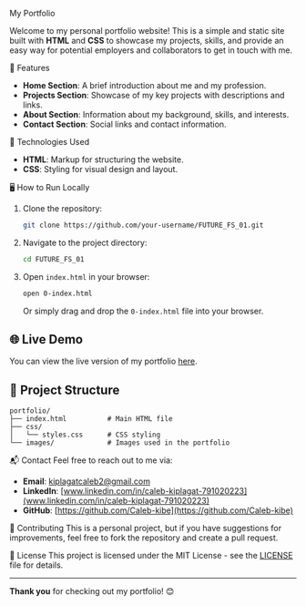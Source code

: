 My Portfolio

Welcome to my personal portfolio website! This is a simple and static site built with **HTML** and **CSS** to showcase my projects, skills, and provide an easy way for potential employers and collaborators to get in touch with me.

📄 Features
- **Home Section**: A brief introduction about me and my profession.
- **Projects Section**: Showcase of my key projects with descriptions and links.
- **About Section**: Information about my background, skills, and interests.
- **Contact Section**: Social links and contact information.

🚀 Technologies Used
- **HTML**: Markup for structuring the website.
- **CSS**: Styling for visual design and layout.

🖥️ How to Run Locally
1. Clone the repository:
   ```bash
   git clone https://github.com/your-username/FUTURE_FS_01.git
   ```
2. Navigate to the project directory:
   ```bash
   cd FUTURE_FS_01
   ```
3. Open `index.html` in your browser:
   ```bash
   open 0-index.html
   ```
   Or simply drag and drop the `0-index.html` file into your browser.

## 🌐 Live Demo
You can view the live version of my portfolio [here](https://github.com/Caleb-kibe/FUTURE_FS_01.git).

## 📂 Project Structure
```
portfolio/
├── index.html          # Main HTML file
├── css/
│   └── styles.css      # CSS styling
└── images/             # Images used in the portfolio
```

📬 Contact
Feel free to reach out to me via:
- **Email**: [kiplagatcaleb2@gmail.com](mailto:kiplagatcaleb2@gmail.com)
- **LinkedIn**: [www.linkedin.com/in/caleb-kiplagat-791020223](www.linkedin.com/in/caleb-kiplagat-791020223)
- **GitHub**: [https://github.com/Caleb-kibe](https://github.com/Caleb-kibe)

🤝 Contributing
This is a personal project, but if you have suggestions for improvements, feel free to fork the repository and create a pull request.

📝 License
This project is licensed under the MIT License - see the [LICENSE](LICENSE) file for details.

---

**Thank you** for checking out my portfolio! 😊
